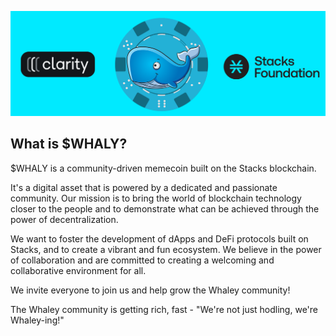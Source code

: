 <img src="/logos/image_git.png"></img>

## What is $WHALY?

$WHALY is a community-driven memecoin built on the Stacks blockchain. 

It's a digital asset that is powered by a dedicated and passionate community. Our mission is to bring the world of blockchain technology closer to the people and to demonstrate what can be achieved through the power of decentralization. 

We want to foster the development of dApps and DeFi protocols built on Stacks, and to create a vibrant and fun ecosystem. We believe in the power of collaboration and are committed to creating a welcoming and collaborative environment for all. 

We invite everyone to join us and help grow the Whaley community!

The Whaley community is getting rich, fast - "We're not just hodling, we're Whaley-ing!"
